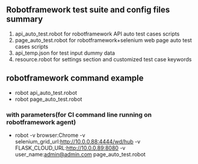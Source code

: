 ## Robotframework test suite and config files summary
1. api_auto_test.robot  for robotframework API auto test cases scripts
2. page_auto_test.robot for robotframework+selenium web page auto test cases scripts
3. api_temp.json for test input dummy data
4. resource.robot for settings section and customized test case keywords





## robotframework command example

* robot api_auto_test.robot
* robot page_auto_test.robot

### with parameters(for CI command line running on robotframework agent)
* robot -v  browser:Chrome -v selenium_grid_url:http://10.0.0.88:4444/wd/hub -v FLASK_CLOUD_URL:http://10.0.0.89:8080 -v user_name:admin@admin.com     page_auto_test.robot